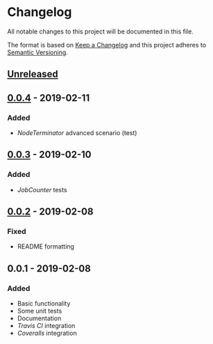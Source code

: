 # Changelog

All notable changes to this project will be documented in this file.

The format is based on [Keep a Changelog](http://keepachangelog.com/)
and this project adheres to [Semantic Versioning](http://semver.org/).

## [Unreleased]

## [0.0.4] - 2019-02-11

### Added

-   *NodeTerminator* advanced scenario (test)

## [0.0.3] - 2019-02-10

### Added

-   *JobCounter* tests

## [0.0.2] - 2019-02-08

### Fixed

-   README formatting

## 0.0.1 - 2019-02-08

### Added

-   Basic functionality
-   Some unit tests
-   Documentation
-   *Travis CI* integration
-   *Coveralls* integration

[Unreleased]: https://github.com/redneckz/node-terminator/compare/v0.0.4...HEAD
[0.0.4]: https://github.com/redneckz/node-terminator/compare/v0.0.3...v0.0.4
[0.0.3]: https://github.com/redneckz/node-terminator/compare/v0.0.2...v0.0.3
[0.0.2]: https://github.com/redneckz/node-terminator/compare/v0.0.1...v0.0.2
